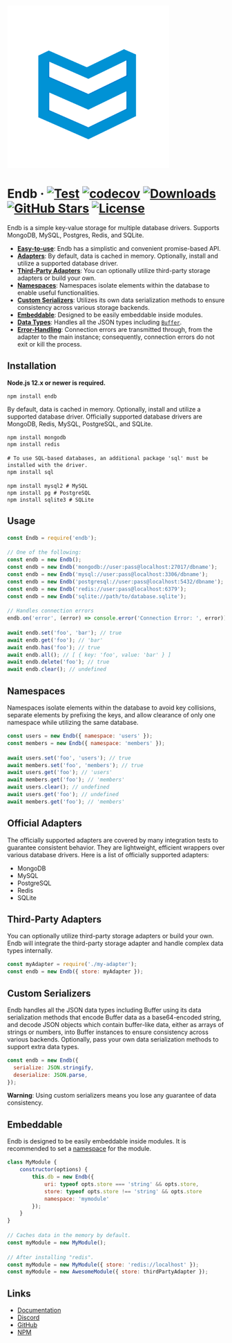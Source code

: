 <a href="https://endb.js.org">
    <img src="media/logo.png" alt="endb" width="375px" height="375px" />
</a>

# Endb &middot; [![Test](https://github.com/endbjs/endb/workflows/Test/badge.svg)](https://github.com/endbjs/endb) [![codecov](https://codecov.io/gh/endbjs/endb/branch/master/graph/badge.svg)](https://codecov.io/gh/endbjs/endb) [![Downloads](https://badgen.net/npm/dt/endb)](https://www.npmjs.com/package/endb) [![GitHub Stars](https://badgen.net/github/stars/endbjs/endb)](https://github.com/endbjs/endb) [![License](https://badgen.net/github/license/endbjs/endb)](https://github.com/endbjs/endb/blob/master/LICENSE)

Endb is a simple key-value storage for multiple database drivers. Supports MongoDB, MySQL, Postgres, Redis, and SQLite.

- [**Easy-to-use**](#usage): Endb has a simplistic and convenient promise-based API.
- [**Adapters**](#usage): By default, data is cached in memory. Optionally, install and utilize a supported database driver.
- [**Third-Party Adapters**](#third-party-adapters): You can optionally utilize third-party storage adapters or build your own.
- [**Namespaces**](#namespaces): Namespaces isolate elements within the database to enable useful functionalities.
- [**Custom Serializers**](#custom-serializers): Utilizes its own data serialization methods to ensure consistency across various storage backends.
- [**Embeddable**](#embeddable): Designed to be easily embeddable inside modules.
- [**Data Types**](#custom-serializers): Handles all the JSON types including [`Buffer`](https://nodejs.org/api/buffer.html).
- [**Error-Handling**](#usage): Connection errors are transmitted through, from the adapter to the main instance; consequently, connection errors do not exit or kill the process.

## Installation

**Node.js 12.x or newer is required.**

```shell
npm install endb
```

By default, data is cached in memory. Optionally, install and utilize a supported database driver.
Officially supported database drivers are MongoDB, Redis, MySQL, PostgreSQL, and SQLite.

```shell
npm install mongodb
npm install redis

# To use SQL-based databases, an additional package 'sql' must be installed with the driver.
npm install sql

npm install mysql2 # MySQL
npm install pg # PostgreSQL
npm install sqlite3 # SQLite
```

## Usage

```javascript
const Endb = require('endb');

// One of the following:
const endb = new Endb();
const endb = new Endb('mongodb://user:pass@localhost:27017/dbname');
const endb = new Endb('mysql://user:pass@localhost:3306/dbname');
const endb = new Endb('postgresql://user:pass@localhost:5432/dbname');
const endb = new Endb('redis://user:pass@localhost:6379');
const endb = new Endb('sqlite://path/to/database.sqlite');

// Handles connection errors
endb.on('error', (error) => console.error('Connection Error: ', error));

await endb.set('foo', 'bar'); // true
await endb.get('foo'); // 'bar'
await endb.has('foo'); // true
await endb.all(); // [ { key: 'foo', value: 'bar' } ]
await endb.delete('foo'); // true
await endb.clear(); // undefined
```

## Namespaces

Namespaces isolate elements within the database to avoid key collisions, separate elements by prefixing the keys, and allow clearance of only one namespace while utilizing the same database.

```javascript
const users = new Endb({ namespace: 'users' });
const members = new Endb({ namespace: 'members' });

await users.set('foo', 'users'); // true
await members.set('foo', 'members'); // true
await users.get('foo'); // 'users'
await members.get('foo'); // 'members'
await users.clear(); // undefined
await users.get('foo'); // undefined
await members.get('foo'); // 'members'
```

## Official Adapters

The officially supported adapters are covered by many integration tests to guarantee consistent behavior. They are lightweight, efficient wrappers over various database drivers.
Here is a list of officially supported adapters:

- MongoDB
- MySQL
- PostgreSQL
- Redis
- SQLite

## Third-Party Adapters

You can optionally utilize third-party storage adapters or build your own.
Endb will integrate the third-party storage adapter and handle complex data types internally.

```javascript
const myAdapter = require('./my-adapter');
const endb = new Endb({ store: myAdapter });
```

## Custom Serializers

Endb handles all the JSON data types including Buffer using its data serialization methods that encode Buffer data as a base64-encoded string, and decode JSON objects which contain buffer-like data, either as arrays of strings or numbers, into Buffer instances to ensure consistency across various backends.
Optionally, pass your own data serialization methods to support extra data types.

```javascript
const endb = new Endb({
  serialize: JSON.stringify,
  deserialize: JSON.parse,
});
```

**Warning**: Using custom serializers means you lose any guarantee of data consistency.

## Embeddable

Endb is designed to be easily embeddable inside modules.
It is recommended to set a [namespace](#namespaces) for the module.

```javascript
class MyModule {
    constructor(options) {
        this.db = new Endb({
            uri: typeof opts.store === 'string' && opts.store,
            store: typeof opts.store !== 'string' && opts.store
            namespace: 'mymodule'
        });
    }
}

// Caches data in the memory by default.
const myModule = new MyModule();

// After installing "redis".
const myModule = new MyModule({ store: 'redis://localhost' });
const myModule = new AwesomeModule({ store: thirdPartyAdapter });
```

## Links

- [Documentation](https://endb.js.org 'Documentation')
- [Discord](https://discord.gg/d5SYmjj)
- [GitHub](https://github.com/endbjs/endb 'GitHub')
- [NPM](https://npmjs.com/package/endb 'NPM')
